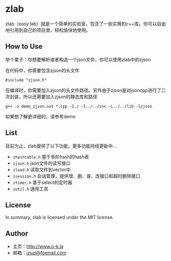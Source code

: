 # zlab
zlab（easy lab）就是一个简单的实验室，包含了一些实用的c++库。你可以自由地引用到自己的项目里，轻松愉快地使用。

## How to Use
举个栗子：你想要解析或者构造一个json文件，你可以使用zlab中的zjson

在代码中，你需要包含zjson的头文件
```
#include "zjson.h"
```

在编译时，你需要加入zjson的头文件路径。另外由于zjson是对jsoncpp进行了二次封装，所以还需要加入zjson的静态库和路径
```
g++ -o demo_zjson.out *.cpp -I./ -I../../inc -L../../lib -lzjson
```
如果想了解更详细的，请参考demo

## List
目前为止，zlab提供了以下功能，更多功能持续更新中...
* `zhashtable.h`    基于多阶hash的hash表
* `zjson.h`    json文件的读写接口
* `zload.h`    读取文件到vector中
* `zsession.h`    会话管理，提供增、删、查、改接口和超时删除接口
* `ztimer.h`    基于select的定时器
* `zutil.h`    通用工具

## License
In summary, zlab is licensed under the MIT license.

## Author
* 主页：<http://www.o-k.la>
* 邮箱：izuzi@foxmail.com